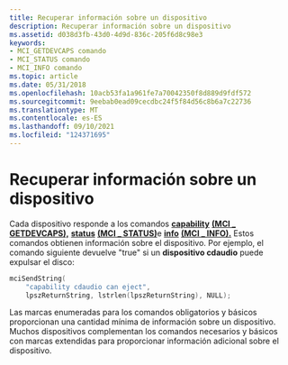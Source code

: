 ```yaml
---
title: Recuperar información sobre un dispositivo
description: Recuperar información sobre un dispositivo
ms.assetid: d038d3fb-43d0-4d9d-836c-205f6d8c98e3
keywords:
- MCI_GETDEVCAPS comando
- MCI_STATUS comando
- MCI_INFO comando
ms.topic: article
ms.date: 05/31/2018
ms.openlocfilehash: 10acb53fa1a961fe7a70042350f8d889d9fdf572
ms.sourcegitcommit: 9eebab0ead09cecdbc24f5f84d56c8b6a7c22736
ms.translationtype: MT
ms.contentlocale: es-ES
ms.lasthandoff: 09/10/2021
ms.locfileid: "124371695"
---
```

# <a name="retrieving-information-about-a-device"></a>Recuperar información sobre un dispositivo

Cada dispositivo responde a los comandos [**capability**](capability.md) [**(MCI \_ GETDEVCAPS),**](mci-getdevcaps.md) [**status**](status.md) [**(MCI \_ STATUS)**](mci-status.md)e [**info**](info.md) [**(MCI \_ INFO).**](mci-info.md) Estos comandos obtienen información sobre el dispositivo. Por ejemplo, el comando siguiente devuelve "true" si un **dispositivo cdaudio** puede expulsar el disco:


```C++
mciSendString(
    "capability cdaudio can eject", 
    lpszReturnString, lstrlen(lpszReturnString), NULL);
```



Las marcas enumeradas para los comandos obligatorios y básicos proporcionan una cantidad mínima de información sobre un dispositivo. Muchos dispositivos complementan los comandos necesarios y básicos con marcas extendidas para proporcionar información adicional sobre el dispositivo.

 

 




